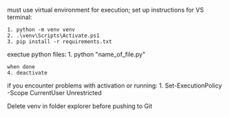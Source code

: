 
must use virtual environment for execution;
 set up instructions for VS terminal:

    1. python -m venv venv
    2. .\venv\Scripts\Activate.ps1
    3. pip install -r requirements.txt

exectue python files:
    1. python "name_of_file.py"

    when done
    4. deactivate

if you encounter problems with activation or running:
    1. Set-ExecutionPolicy -Scope CurrentUser Unrestricted

Delete venv in folder explorer before pushing to Git
